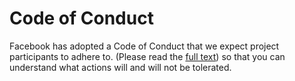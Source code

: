 # Code of Conduct

Facebook has adopted a Code of Conduct that we expect project participants to adhere to. (Please read the [full text](https://code.fb.com/codeofconduct/)) so that you can understand what actions will and will not be tolerated.
